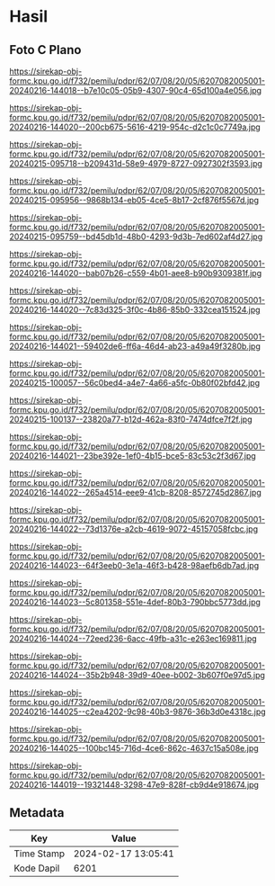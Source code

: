 # Hasil

## Foto C Plano

https://sirekap-obj-formc.kpu.go.id/f732/pemilu/pdpr/62/07/08/20/05/6207082005001-20240216-144018--b7e10c05-05b9-4307-90c4-65d100a4e056.jpg

https://sirekap-obj-formc.kpu.go.id/f732/pemilu/pdpr/62/07/08/20/05/6207082005001-20240216-144020--200cb675-5616-4219-954c-d2c1c0c7749a.jpg

https://sirekap-obj-formc.kpu.go.id/f732/pemilu/pdpr/62/07/08/20/05/6207082005001-20240215-095718--b209431d-58e9-4979-8727-0927302f3593.jpg

https://sirekap-obj-formc.kpu.go.id/f732/pemilu/pdpr/62/07/08/20/05/6207082005001-20240215-095956--9868b134-eb05-4ce5-8b17-2cf876f5567d.jpg

https://sirekap-obj-formc.kpu.go.id/f732/pemilu/pdpr/62/07/08/20/05/6207082005001-20240215-095759--bd45db1d-48b0-4293-9d3b-7ed602af4d27.jpg

https://sirekap-obj-formc.kpu.go.id/f732/pemilu/pdpr/62/07/08/20/05/6207082005001-20240216-144020--bab07b26-c559-4b01-aee8-b90b9309381f.jpg

https://sirekap-obj-formc.kpu.go.id/f732/pemilu/pdpr/62/07/08/20/05/6207082005001-20240216-144020--7c83d325-3f0c-4b86-85b0-332cea151524.jpg

https://sirekap-obj-formc.kpu.go.id/f732/pemilu/pdpr/62/07/08/20/05/6207082005001-20240216-144021--59402de6-ff6a-46d4-ab23-a49a49f3280b.jpg

https://sirekap-obj-formc.kpu.go.id/f732/pemilu/pdpr/62/07/08/20/05/6207082005001-20240215-100057--56c0bed4-a4e7-4a66-a5fc-0b80f02bfd42.jpg

https://sirekap-obj-formc.kpu.go.id/f732/pemilu/pdpr/62/07/08/20/05/6207082005001-20240215-100137--23820a77-b12d-462a-83f0-7474dfce7f2f.jpg

https://sirekap-obj-formc.kpu.go.id/f732/pemilu/pdpr/62/07/08/20/05/6207082005001-20240216-144021--23be392e-1ef0-4b15-bce5-83c53c2f3d67.jpg

https://sirekap-obj-formc.kpu.go.id/f732/pemilu/pdpr/62/07/08/20/05/6207082005001-20240216-144022--265a4514-eee9-41cb-8208-8572745d2867.jpg

https://sirekap-obj-formc.kpu.go.id/f732/pemilu/pdpr/62/07/08/20/05/6207082005001-20240216-144022--73d1376e-a2cb-4619-9072-45157058fcbc.jpg

https://sirekap-obj-formc.kpu.go.id/f732/pemilu/pdpr/62/07/08/20/05/6207082005001-20240216-144023--64f3eeb0-3e1a-46f3-b428-98aefb6db7ad.jpg

https://sirekap-obj-formc.kpu.go.id/f732/pemilu/pdpr/62/07/08/20/05/6207082005001-20240216-144023--5c801358-551e-4def-80b3-790bbc5773dd.jpg

https://sirekap-obj-formc.kpu.go.id/f732/pemilu/pdpr/62/07/08/20/05/6207082005001-20240216-144024--72eed236-6acc-49fb-a31c-e263ec169811.jpg

https://sirekap-obj-formc.kpu.go.id/f732/pemilu/pdpr/62/07/08/20/05/6207082005001-20240216-144024--35b2b948-39d9-40ee-b002-3b607f0e97d5.jpg

https://sirekap-obj-formc.kpu.go.id/f732/pemilu/pdpr/62/07/08/20/05/6207082005001-20240216-144025--c2ea4202-9c98-40b3-9876-36b3d0e4318c.jpg

https://sirekap-obj-formc.kpu.go.id/f732/pemilu/pdpr/62/07/08/20/05/6207082005001-20240216-144025--100bc145-716d-4ce6-862c-4637c15a508e.jpg

https://sirekap-obj-formc.kpu.go.id/f732/pemilu/pdpr/62/07/08/20/05/6207082005001-20240216-144019--19321448-3298-47e9-828f-cb9d4e918674.jpg


## Metadata

| Key        | Value               |
| ---------- | ------------------- |
| Time Stamp | 2024-02-17 13:05:41 |
| Kode Dapil | 6201                |



